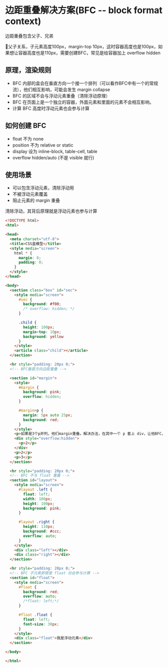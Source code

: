 # 边距重叠解决方案(BFC -- block format context)

边距重叠包含父子、兄弟

父子关系，子元素高度100px，margin-top 10px，这时容器高度也是100px，如果想让容器高度也是110px，需要创建BFC，常见是给容器加上 overflow hidden

## 原理，渲染规则

* BFC 内部的盒会在垂直方向一个接一个排列（可以看作BFC中有一个的常规流），他们相互影响，可能会发生 margin collapse
* BFC 的区域不会与浮动元素重叠（清除浮动原理）
* BFC 在页面上是一个独立的容器，外面元素和里面的元素不会相互影响。
* 计算 BFC 高度时浮动元素也会参与计算

## 如何创建 BFC

* float 不为 none
* position 不为 relative or static
* display 设为 inline-block, table-cell, table
* overflow hidden/auto (不是 visible 就行)

## 使用场景

* 可以包含浮动元素，清除浮动用
* 不被浮动元素覆盖
* 阻止元素的 margin 重叠

清除浮动，其背后原理就是浮动元素也参与计算

```html
<!DOCTYPE html>
<html>

<head>
  <meta charset="utf-8">
  <title>CSS盒模型</title>
  <style media="screen">
    html * {
      margin: 0;
      padding: 0;
    }
  </style>
</head>

<body>
  <section class="box" id="sec">
    <style media="screen">
      #sec {
        background: #f00;
        /* overflow: hidden; */
      }

      .child {
        height: 100px;
        margin-top: 10px;
        background: yellow
      }
    </style>
    <article class="child"></article>
  </section>

  <hr style="padding: 20px 0;">
  <!-- BFC垂直方向边距重叠 -->

  <section id="margin">
    <style>
      #margin {
        background: pink;
        overflow: hidden;
      }

      #margin>p {
        margin: 5px auto 25px;
        background: red;
      }
    </style>
    <p>如果是3个p并列，他们margin重叠。解决办法，在其中一个 p 套上 div，让他BFC，此时margin会相加 </p>
    <div style="overflow:hidden">
      <p>2</p>
    </div>
    <p>2</p>
    <p>3</p>
  </section>

  <hr style="padding: 20px 0;">
  <!-- BFC 不与 float 重叠 -->
  <section id="layout">
    <style media="screen">
      #layout .left {
        float: left;
        width: 100px;
        height: 100px;
        background: pink;
      }

      #layout .right {
        height: 110px;
        background: #ccc;
        overflow: auto;
      }
    </style>
    <div class="left"></div>
    <div class="right"></div>
  </section>

  <hr style="padding: 20px 0;">
  <!-- BFC 子元素即使是 float 也会参与计算 -->
  <section id="float">
    <style media="screen">
      #float {
        background: red;
        overflow: auto;
        /*float: left;*/
      }

      #float .float {
        float: left;
        font-size: 30px;
      }
    </style>
    <div class="float">我是浮动元素</div>
  </section>

</body>

</html>
```
